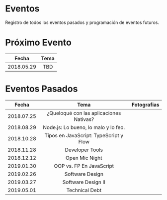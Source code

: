 # Eventos
Registro de todos los eventos pasados y programación de eventos futuros.

# Próximo Evento

|    Fecha   |                   Tema                  |
|:----------:|:---------------------------------------:|
| 2018.05.29 |                   TBD                   |  

# Eventos Pasados

|    Fecha   |                   Tema                  | Fotografias |
|:----------:|:---------------------------------------:|:-----------:|
| 2018.07.25 | ¿Queloqué con las aplicaciones Nativas? |             |
| 2018.08.29 | Node.js: Lo bueno, lo malo y lo feo.    |             |
| 2018.10.28 | Tipos en JavaScript: TypeScript y Flow  |             |
| 2018.11.28 | Developer Tools                         |             |
| 2018.12.12 | Open Mic Night                          |             |
| 2019.01.30 | OOP vs. FP En JavaScript                |             |
| 2019.02.26 | Software Design                         |             |
| 2019.03.27 | Software Design II                      |             |
| 2019.05.01 | Technical Debt                          |             |
